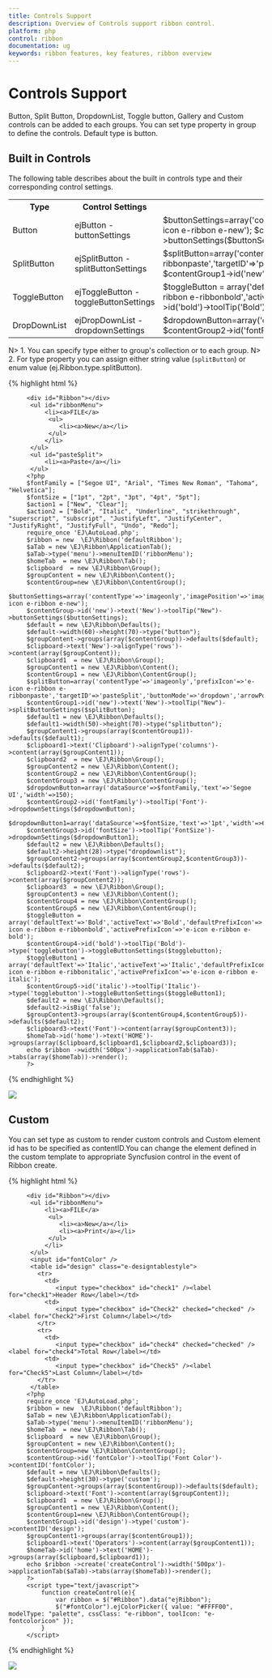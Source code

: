 ```yaml
---
title: Controls Support
description: Overview of Controls support ribbon control.
platform: php
control: ribbon
documentation: ug
keywords: ribbon features, key features, ribbon overview 
---
```


# Controls Support

Button, Split Button, DropdownList, Toggle button, Gallery and Custom controls can be added to each groups. You can set type property in group to define the controls. Default type is button.

## Built in Controls

The following table describes about the built in controls type and their corresponding control settings.

<table>
   <tr>
      <th>
         <b>Type </b>
      </th>
      <th>
         <b>Control Settings </b>
      </th>
	  <th>
         <b>Example </b>
      </th>
	</tr>
	<tr>
      <td>
         Button
      </td>
      <td>
         ejButton - buttonSettings
      </td>
	  <td>
         $buttonSettings=array('contentType'=>'imageonly','imagePosition'=>'imagetop','prefixIcon'=>'e-icon e-ribbon e-new');
         $contentGroup->id('new')->text('New')->toolTip("New")->buttonSettings($buttonSettings); 
      </td>
    </tr>
	<tr>
      <td>
         SplitButton
      </td>
      <td>
         ejSplitButton - splitButtonSettings
      </td>
	  <td>
          $splitButton=array('contentType'=>'imageonly','prefixIcon'=>'e-icon e-ribbon e-ribbonpaste','targetID'=>'pasteSplit','buttonMode'=>'dropdown','arrowPosition'=>'bottom');
          $contentGroup1->id('new')->text('New')->toolTip("New")->splitButtonSettings($splitButton); 
      </td>
    </tr>
	<tr>
      <td>
         ToggleButton
      </td>
      <td>
         ejToggleButton - toggleButtonSettings
      </td>
	  <td>
          $toggleButton =  array('defaultText'=>'Bold','activeText'=>'Bold','defaultPrefixIcon'=>'e-icon e-ribbon e-ribbonbold','activePrefixIcon'=>'e-icon e-ribbon e-bold'); 
          $contentGroup4->id('bold')->toolTip('Bold')->type('togglebutton')->toggleButtonSettings($toggleButton);
      </td>
    </tr>
	<tr>
      <td>
         DropDownList
      </td>
      <td>
         ejDropDownList - dropdownSettings
      </td>
	  <td>
         $dropdownButton=array('dataSource'=>$fontFamily,'text'=>'Segoe UI','width'=>150);
         $contentGroup2->id('fontFamily')->toolTip('Font')->dropdownSettings($dropdownButton); 
      </td>
    </tr>
</table>

N> 1. You can specify type either to group's collection or to each group.
N> 2. For type property you can assign either string value (`splitButton`) or enum value (ej.Ribbon.type.splitButton).

{% highlight html %}

         <div id="Ribbon"></div>
	      <ul id="ribbonMenu">
		      <li><a>FILE</a>    
		       <ul>
		          <li><a>New</a></li>
		       </ul>
		      </li>
	      </ul>
          <ul id="pasteSplit">
              <li><a>Paste</a></li>
          </ul>
         <?php
         $fontFamily = ["Segoe UI", "Arial", "Times New Roman", "Tahoma", "Helvetica"];
         $fontSize = ["1pt", "2pt", "3pt", "4pt", "5pt"];
         $action1 = ["New", "Clear"];
         $action2 = ["Bold", "Italic", "Underline", "strikethrough", "superscript", "subscript", "JustifyLeft", "JustifyCenter", "JustifyRight", "JustifyFull", "Undo", "Redo"]; 
		 require_once 'EJ\AutoLoad.php';
         $ribbon = new  \EJ\Ribbon('defaultRibbon');
         $aTab = new \EJ\Ribbon\ApplicationTab();           
         $aTab->type('menu')->menuItemID('ribbonMenu');  
         $homeTab  = new \EJ\Ribbon\Tab();
         $clipboard  = new \EJ\Ribbon\Group();
         $groupContent = new \EJ\Ribbon\Content();
         $contentGroup=new \EJ\Ribbon\ContentGroup();
         $buttonSettings=array('contentType'=>'imageonly','imagePosition'=>'imagetop','prefixIcon'=>'e-icon e-ribbon e-new');
         $contentGroup->id('new')->text('New')->toolTip("New")->buttonSettings($buttonSettings);     
         $default = new \EJ\Ribbon\Defaults();
         $default->width(60)->height(70)->type("button");
         $groupContent->groups(array($contentGroup))->defaults($default);
         $clipboard->text('New')->alignType('rows')->content(array($groupContent));
         $clipboard1  = new \EJ\Ribbon\Group();
         $groupContent1 = new \EJ\Ribbon\Content();
         $contentGroup1 = new \EJ\Ribbon\ContentGroup();
         $splitButton=array('contentType'=>'imageonly','prefixIcon'=>'e-icon e-ribbon e-ribbonpaste','targetID'=>'pasteSplit','buttonMode'=>'dropdown','arrowPosition'=>'bottom');
         $contentGroup1->id('new')->text('New')->toolTip("New")->splitButtonSettings($splitButton);     
         $default1 = new \EJ\Ribbon\Defaults();
         $default1->width(50)->height(70)->type("splitbutton");
         $groupContent1->groups(array($contentGroup1))->defaults($default1);
         $clipboard1->text('Clipboard')->alignType('columns')->content(array($groupContent1));
         $clipboard2  = new \EJ\Ribbon\Group();
         $groupContent2 = new \EJ\Ribbon\Content();
         $contentGroup2 = new \EJ\Ribbon\ContentGroup();
         $contentGroup3 = new \EJ\Ribbon\ContentGroup();
         $dropdownButton=array('dataSource'=>$fontFamily,'text'=>'Segoe UI','width'=>150);
         $contentGroup2->id('fontFamily')->toolTip('Font')->dropdownSettings($dropdownButton);     
         $dropdownButton1=array('dataSource'=>$fontSize,'text'=>'1pt','width'=>65);
         $contentGroup3->id('fontSize')->toolTip('FontSize')->dropdownSettings($dropdownButton1);
         $default2 = new \EJ\Ribbon\Defaults();
         $default2->height(28)->type("dropdownlist");
         $groupContent2->groups(array($contentGroup2,$contentGroup3))->defaults($default2);
         $clipboard2->text('Font')->alignType('rows')->content(array($groupContent2));
         $clipboard3  = new \EJ\Ribbon\Group();
         $groupContent3 = new \EJ\Ribbon\Content();
         $contentGroup4 = new \EJ\Ribbon\ContentGroup();
         $contentGroup5 = new \EJ\Ribbon\ContentGroup();
         $toggleButton =  array('defaultText'=>'Bold','activeText'=>'Bold','defaultPrefixIcon'=>'e-icon e-ribbon e-ribbonbold','activePrefixIcon'=>'e-icon e-ribbon e-bold'); 
         $contentGroup4->id('bold')->toolTip('Bold')->type('togglebutton')->toggleButtonSettings($togglebutton);
         $toggleButton1 =  array('defaultText'=>'Italic','activeText'=>'Italic','defaultPrefixIcon'=>'e-icon e-ribbon e-ribbonitalic','activePrefixIcon'=>'e-icon e-ribbon e-italic'); 
         $contentGroup5->id('italic')->toolTip('Italic')->type('togglebutton')->toggleButtonSettings($toggleButton1);
         $default2 = new \EJ\Ribbon\Defaults();
         $default2->isBig('false');
         $groupContent3->groups(array($contentGroup4,$contentGroup5))->defaults($default2);
         $clipboard3->text('Font')->content(array($groupContent3));
         $homeTab->id('home')->text('HOME')->groups(array($clipboard,$clipboard1,$clipboard2,$clipboard3));
         echo $ribbon ->width('500px')->applicationTab($aTab)->tabs(array($homeTab))->render();
         ?>

{% endhighlight %}

![](Controls/controls_img1.png)

## Custom

You can set type as custom to render custom controls and Custom element id has to be specified as contentID.You can change the element defined in the custom template to appropriate Syncfusion control in the event of Ribbon create.

{% highlight html %}

         <div id="Ribbon"></div>
	      <ul id="ribbonMenu">
		      <li><a>FILE</a>    
		       <ul>
			      <li><a>New</a></li>
                  <li><a>Print</a></li>
	           </ul>
		      </li>
	      </ul>
          <input id="fontColor" />
          <table id="design" class="e-designtablestyle">
            <tr>
              <td>
                 <input type="checkbox" id="check1" /><label for="check1">Header Row</label></td>
              <td>
                 <input type="checkbox" id="Check2" checked="checked" /><label for="Check2">First Column</label></td>
            </tr>
            <tr>
              <td>
                 <input type="checkbox" id="check4" checked="checked" /><label for="check4">Total Row</label></td>
              <td>
                 <input type="checkbox" id="Check5" /><label for="Check5">Last Column</label></td>
            </tr>
          </table>
         <?php
		 require_once 'EJ\AutoLoad.php';
         $ribbon = new  \EJ\Ribbon('defaultRibbon');
         $aTab = new \EJ\Ribbon\ApplicationTab();           
         $aTab->type('menu')->menuItemID('ribbonMenu');
         $homeTab  = new \EJ\Ribbon\Tab();
         $clipboard  = new \EJ\Ribbon\Group();
         $groupContent = new \EJ\Ribbon\Content();
         $contentGroup=new \EJ\Ribbon\ContentGroup();
         $contentGroup->id('fontColor')->toolTip('Font Color')->contentID('fontColor');
         $default = new \EJ\Ribbon\Defaults();
         $default->height(30)->type('custom');
         $groupContent->groups(array($contentGroup))->defaults($default);
         $clipboard->text('Font')->content(array($groupContent));
         $clipboard1  = new \EJ\Ribbon\Group();
         $groupContent1 = new \EJ\Ribbon\Content();
         $contentGroup1=new \EJ\Ribbon\ContentGroup();
         $contentGroup1->id('design')->type('custom')->contentID('design'); 
         $groupContent1->groups(array($contentGroup1));
         $clipboard1->text('Operators')->content(array($groupContent1));
         $homeTab->id('home')->text('HOME')->groups(array($clipboard,$clipboard1));
         echo $ribbon ->create('createControl')->width('500px')->applicationTab($aTab)->tabs(array($homeTab))->render();   
         ?>
         <script type="text/javascript"> 
             function createControl(e){
                 var ribbon = $("#Ribbon").data("ejRibbon");
                 $("#fontColor").ejColorPicker({ value: "#FFFF00", modelType: "palette", cssClass: "e-ribbon", toolIcon: "e-fontcoloricon" });
             }
         </script>
               
{% endhighlight %}

![](Controls/controls_img2.png)
